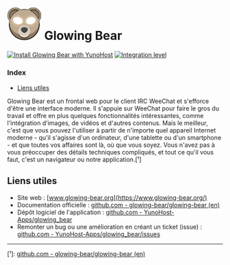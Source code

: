 # <img src="/images/glowing_bear_logo.svg" width="80px" alt="logo de Glowing Bear"> Glowing Bear

[![Install Glowing Bear with YunoHost](https://install-app.yunohost.org/install-with-yunohost.png)](https://install-app.yunohost.org/?app=glowing_bear) [![Integration level](https://dash.yunohost.org/integration/glowing_bear.svg)](https://dash.yunohost.org/appci/app/glowing_bear)

### Index

- [Liens utiles](#liens-utiles)

Glowing Bear est un frontal web pour le client IRC WeeChat et s'efforce d'être une interface moderne. Il s'appuie sur WeeChat pour faire le gros du travail et offre en plus quelques fonctionnalités intéressantes, comme l'intégration d'images, de vidéos et d'autres contenus. Mais le meilleur, c'est que vous pouvez l'utiliser à partir de n'importe quel appareil Internet moderne - qu'il s'agisse d'un ordinateur, d'une tablette ou d'un smartphone - et que toutes vos affaires sont là, où que vous soyez. Vous n'avez pas à vous préoccuper des détails techniques compliqués, et tout ce qu'il vous faut, c'est un navigateur ou notre application.[¹]

## Liens utiles

 + Site web : [www.glowing-bear.org](https://www.glowing-bear.org/)
 + Documentation officielle : [github.com - glowing-bear/glowing-bear (en)](https://github.com/glowing-bear/glowing-bear)
 + Dépôt logiciel de l'application : [github.com - YunoHost-Apps/glowing_bear](https://github.com/YunoHost-Apps/glowing_bear_ynh)
 + Remonter un bug ou une amélioration en créant un ticket (issue) : [github.com - YunoHost-Apps/glowing_bear/issues](https://github.com/YunoHost-Apps/glowing_bear_ynh/issues)

------

[¹]: [github.com - glowing-bear/glowing-bear (en)](https://github.com/glowing-bear/glowing-bear)
